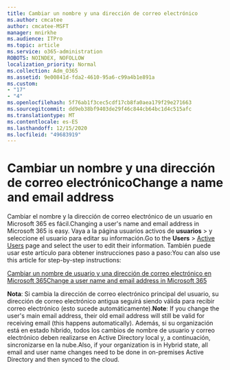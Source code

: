 ```yaml
---
title: Cambiar un nombre y una dirección de correo electrónico
ms.author: cmcatee
author: cmcatee-MSFT
manager: mnirkhe
ms.audience: ITPro
ms.topic: article
ms.service: o365-administration
ROBOTS: NOINDEX, NOFOLLOW
localization_priority: Normal
ms.collection: Adm_O365
ms.assetid: 9e00841d-fda2-4610-95a6-c99a4b1e891a
ms.custom:
- "17"
- "4"
ms.openlocfilehash: 5f76ab1f3cec5cdf17cb8fa0aea179f29e271663
ms.sourcegitcommit: dd9eb38bf9403de29f46c844cb64bc1d4c515afc
ms.translationtype: MT
ms.contentlocale: es-ES
ms.lasthandoff: 12/15/2020
ms.locfileid: "49683919"
---
```

# <a name="change-a-name-and-email-address"></a><span data-ttu-id="dc4fa-102">Cambiar un nombre y una dirección de correo electrónico</span><span class="sxs-lookup"><span data-stu-id="dc4fa-102">Change a name and email address</span></span>

<span data-ttu-id="dc4fa-103">Cambiar el nombre y la dirección de correo electrónico de un usuario en Microsoft 365 es fácil.</span><span class="sxs-lookup"><span data-stu-id="dc4fa-103">Changing a user's name and email address in Microsoft 365 is easy.</span></span> <span data-ttu-id="dc4fa-104">Vaya a la página usuarios activos de **usuarios** \> [](https://go.microsoft.com/fwlink/p/?linkid=834822) y seleccione el usuario para editar su información.</span><span class="sxs-lookup"><span data-stu-id="dc4fa-104">Go to the **Users** \> [Active Users](https://go.microsoft.com/fwlink/p/?linkid=834822) page and select the user to edit their information.</span></span> <span data-ttu-id="dc4fa-105">También puede usar este artículo para obtener instrucciones paso a paso:</span><span class="sxs-lookup"><span data-stu-id="dc4fa-105">You can also use this article for step-by-step instructions:</span></span>
  
[<span data-ttu-id="dc4fa-106">Cambiar un nombre de usuario y una dirección de correo electrónico en Microsoft 365</span><span class="sxs-lookup"><span data-stu-id="dc4fa-106">Change a user name and email address in Microsoft 365</span></span>](https://docs.microsoft.com/microsoft-365/admin/add-users/change-a-user-name-and-email-address)
  
 <span data-ttu-id="dc4fa-107">**Nota**: Si cambia la dirección de correo electrónico principal del usuario, su dirección de correo electrónico antigua seguirá siendo válida para recibir correo electrónico (esto sucede automáticamente).</span><span class="sxs-lookup"><span data-stu-id="dc4fa-107">**Note**: If you change the user's main email address, their old email address will still be valid for receiving email (this happens automatically).</span></span> <span data-ttu-id="dc4fa-108">Además, si su organización está en estado híbrido, todos los cambios de nombre de usuario y correo electrónico deben realizarse en Active Directory local y, a continuación, sincronizarse en la nube.</span><span class="sxs-lookup"><span data-stu-id="dc4fa-108">Also, if your organization is in Hybrid state, all email and user name changes need to be done in on-premises Active Directory and then synced to the cloud.</span></span>